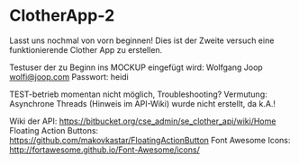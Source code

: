 # ClotherApp-2
Lasst uns nochmal von vorn beginnen!
Dies ist der Zweite versuch eine funktionierende Clother App zu erstellen. 

Testuser der zu Beginn ins MOCKUP eingefügt wird:
Wolfgang Joop
wolfi@joop.com
Passwort: heidi

TEST-betrieb momentan nicht möglich, Troubleshooting?
Vermutung: Asynchrone Threads (Hinweis im API-Wiki) wurde nicht erstellt, da k.A.!

Wiki der API: https://bitbucket.org/cse_admin/se_clother_api/wiki/Home
Floating Action Buttons: https://github.com/makovkastar/FloatingActionButton
Font Awesome Icons: http://fortawesome.github.io/Font-Awesome/icons/
